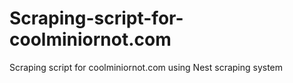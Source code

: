 # Scraping-script-for-coolminiornot.com
Scraping script for coolminiornot.com using Nest scraping system
